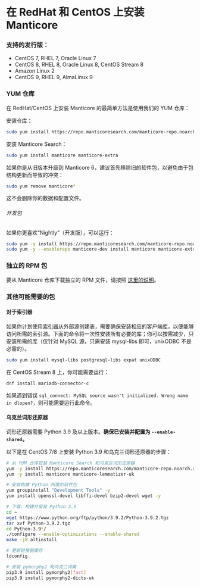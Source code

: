 # 在 RedHat 和 CentOS 上安装 Manticore

### 支持的发行版：

* CentOS 7, RHEL 7, Oracle Linux 7
* CentOS 8, RHEL 8, Oracle Linux 8, CentOS Stream 8
* Amazon Linux 2
* CentOS 9, RHEL 9, AlmaLinux 9

### YUM 仓库

在 RedHat/CentOS 上安装 Manticore 的最简单方法是使用我们的 YUM 仓库：

安装仓库：
```bash
sudo yum install https://repo.manticoresearch.com/manticore-repo.noarch.rpm
```

安装 Manticore Search：
```bash
sudo yum install manticore manticore-extra
```

如果你是从旧版本升级到 Manticore 6，建议首先移除旧的软件包，以避免由于包结构更新而导致的冲突：

```bash
sudo yum remove manticore*
```

这不会删除你的数据和配置文件。

###### 开发包
如果你更喜欢“Nightly”（开发版），可以运行：

```bash
sudo yum -y install https://repo.manticoresearch.com/manticore-repo.noarch.rpm && \
sudo yum -y --enablerepo manticore-dev install manticore manticore-extra manticore-common manticore-server manticore-server-core manticore-tools manticore-executor manticore-buddy manticore-backup manticore-columnar-lib manticore-server-core-debuginfo manticore-tools-debuginfo manticore-columnar-lib-debuginfo  manticore-icudata manticore-galera manticore-galera-debuginfo manticore-language-packs
```

### 独立的 RPM 包
要从 Manticore 仓库下载独立的 RPM 文件，请按照 [这里的说明](https://manticoresearch.com/install/)。

### 其他可能需要的包
#### 对于索引器
如果你计划使用[索引器](../Data_creation_and_modification/Adding_data_from_external_storages/Plain_tables_creation.md#Indexer-tool)从外部源创建表，需要确保安装相应的客户端库，以便能够访问所需的索引源。下面的命令将一次性安装所有必要的库；你可以按需减少，只安装所需的库（仅针对 MySQL 源，只需安装 mysql-libs 即可，unixODBC 不是必需的）。


```bash
sudo yum install mysql-libs postgresql-libs expat unixODBC
```

在 CentOS Stream 8 上，你可能需要运行：

```
dnf install mariadb-connector-c
```

如果遇到错误 `sql_connect: MySQL source wasn't initialized. Wrong name in dlopen?`，则可能需要运行此命令。

#### 乌克兰词形还原器
词形还原器需要 Python 3.9 及以上版本。**确保已安装并配置为 `--enable-shared`。**

以下是在 CentOS 7/8 上安装 Python 3.9 和乌克兰词形还原器的步骤：

```bash
# 从 YUM 仓库安装 Manticore Search 和乌克兰词形还原器
yum -y install https://repo.manticoresearch.com/manticore-repo.noarch.rpm
yum -y install manticore manticore-lemmatizer-uk

# 安装构建 Python 所需的软件包
yum groupinstall "Development Tools" -y
yum install openssl-devel libffi-devel bzip2-devel wget -y

# 下载、构建并安装 Python 3.9
cd ~
wget https://www.python.org/ftp/python/3.9.2/Python-3.9.2.tgz
tar xvf Python-3.9.2.tgz
cd Python-3.9*/
./configure --enable-optimizations --enable-shared
make -j8 altinstall

# 更新链接器缓存
ldconfig

# 安装 pymorphy2 和乌克兰词典
pip3.9 install pymorphy2[fast]
pip3.9 install pymorphy2-dicts-uk
```
<!-- proofread -->
